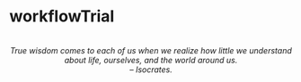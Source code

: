 # workflowTrial
<!-- QUOTE:START -->
<p align="center"><br><i>True wisdom comes to each of us when we realize how little we understand about life, ourselves, and the world around us.</i><br><i>– Isocrates.</i><br></p>
<!-- QUOTE:END -->

